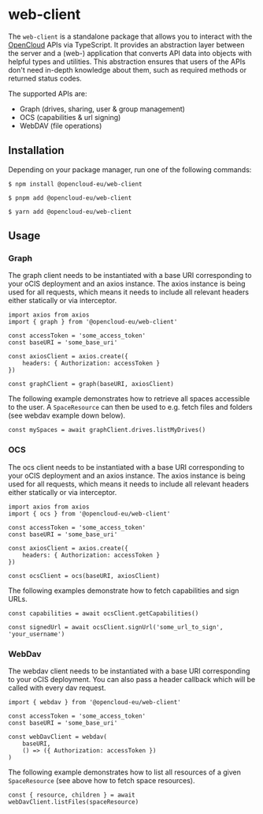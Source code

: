 # web-client

The `web-client` is a standalone package that allows you to interact with the [OpenCloud](https://github.com/opencloud-eu/opencloud/) APIs via TypeScript. It provides an abstraction layer between the server and a (web-) application that converts API data into objects with helpful types and utilities. This abstraction ensures that users of the APIs don't need in-depth knowledge about them, such as required methods or returned status codes.

The supported APIs are:

- Graph (drives, sharing, user & group management)
- OCS (capabilities & url signing)
- WebDAV (file operations)

## Installation

Depending on your package manager, run one of the following commands:

```
$ npm install @opencloud-eu/web-client

$ pnpm add @opencloud-eu/web-client

$ yarn add @opencloud-eu/web-client
```

## Usage

### Graph

The graph client needs to be instantiated with a base URI corresponding to your oCIS deployment and an axios instance. The axios instance is being used for all requests, which means it needs to include all relevant headers either statically or via interceptor.

```
import axios from axios
import { graph } from '@opencloud-eu/web-client'

const accessToken = 'some_access_token'
const baseURI = 'some_base_uri'

const axiosClient = axios.create({
	headers: { Authorization: accessToken }
})

const graphClient = graph(baseURI, axiosClient)
```

The following example demonstrates how to retrieve all spaces accessible to the user. A `SpaceResource` can then be used to e.g. fetch files and folders (see webdav example down below).

```
const mySpaces = await graphClient.drives.listMyDrives()
```

### OCS

The ocs client needs to be instantiated with a base URI corresponding to your oCIS deployment and an axios instance. The axios instance is being used for all requests, which means it needs to include all relevant headers either statically or via interceptor.

```
import axios from axios
import { ocs } from '@opencloud-eu/web-client'

const accessToken = 'some_access_token'
const baseURI = 'some_base_uri'

const axiosClient = axios.create({
	headers: { Authorization: accessToken }
})

const ocsClient = ocs(baseURI, axiosClient)
```

The following examples demonstrate how to fetch capabilities and sign URLs.

```
const capabilities = await ocsClient.getCapabilities()

const signedUrl = await ocsClient.signUrl('some_url_to_sign', 'your_username')
```

### WebDav

The webdav client needs to be instantiated with a base URI corresponding to your oCIS deployment. You can also pass a header callback which will be called with every dav request.

```
import { webdav } from '@opencloud-eu/web-client'

const accessToken = 'some_access_token'
const baseURI = 'some_base_uri'

const webDavClient = webdav(
	baseURI,
	() => ({ Authorization: accessToken })
)
```

The following example demonstrates how to list all resources of a given `SpaceResource` (see above how to fetch space resources).

```
const { resource, children } = await webDavClient.listFiles(spaceResource)
```
